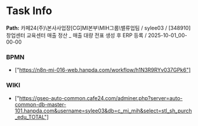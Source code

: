 # Task Info

**Path:** 카페24(주)\본사사업장\[CG]MI본부\MIH그룹\밸류업팀 / sylee03 / [348910] 창업센터 교육센터 매출 정산 _ 매출 대량 전표 생성 후 ERP 등록 / 2025-10-01_00-00-00

### BPMN
- ["https://n8n-mi-016-web.hanpda.com/workflow/h1N3R9RYv037GPk6"]

### WIKI
- ["https://gseo-auto-common.cafe24.com/adminer.php?server=auto-common-db-master-101.hanpda.com&username=sylee03&db=c_mi_mih&select=stl_sh_purch_edu_TOTAL"]

